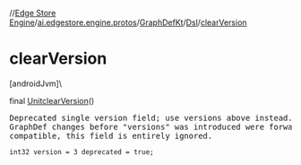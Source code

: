 //[Edge Store Engine](../../../../index.md)/[ai.edgestore.engine.protos](../../index.md)/[GraphDefKt](../index.md)/[Dsl](index.md)/[clearVersion](clear-version.md)

# clearVersion

[androidJvm]\

final [Unit](https://kotlinlang.org/api/latest/jvm/stdlib/kotlin/-unit/index.html)[clearVersion](clear-version.md)()

<pre>
Deprecated single version field; use versions above instead.  Since all
GraphDef changes before "versions" was introduced were forward
compatible, this field is entirely ignored.
</pre>

<code>int32 version = 3 deprecated = true;</code>

